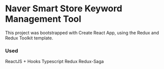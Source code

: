 # Naver Smart Store Keyword Management Tool

This project was bootstrapped with Create React App, using the Redux and Redux Toolkit template.

### Used

ReactJS + Hooks
Typescript
Redux
Redux-Saga
